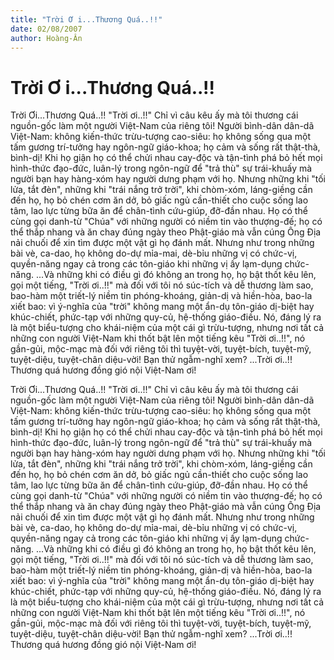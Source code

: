 ```yaml
---
title: "Trời Ơ i...Thương Quá..!!"
date: 02/08/2007
author: Hoàng-Ân
---
```


# Trời Ơ i...Thương Quá..!!

Trời Ơi...Thương Quá..!!
     "Trời ơi..!!"  Chỉ vì câu kêu ấy mà tôi thương cái nguồn-gốc làm một người Việt-Nam của riêng tôi!  Người bình-dân dân-dã Việt-Nam: không kiến-thức trừu-tượng cao-siêu: họ không sống qua một tấm gương trí-tưởng hay ngôn-ngữ giáo-khoa; họ cảm và sống rất thật-thà, bình-dị!  Khi họ giận họ có thể chửi nhau cay-độc và tận-tình phá bỏ hết mọi hình-thức đạo-đức, luân-lý trong ngôn-ngữ để "trả thù" sự trái-khuấy mà người bạn hay hàng-xóm hay người dưng phạm với họ.  Nhưng những khi "tối lửa, tắt đèn", những khi "trái nắng trở trời", khi chòm-xóm, láng-giềng cần đến họ, họ bỏ chén cơm ăn dở, bỏ giấc ngủ cần-thiết cho cuộc sống lao tâm, lao lực từng bữa ăn để chân-tình cứu-giúp, đỡ-đần nhau.
     Họ có thể cùng gọi danh-từ "Chúa" với những người có niềm tin vào thượng-đế; họ có thể thắp nhang và ăn chay đúng ngày theo Phật-giáo mà vẫn cúng Ông Địa nải chuối để xin tìm được một vật gì họ đánh mất.  Nhưng như trong những bài vè, ca-dao, họ không do-dự mỉa-mai, dè-bỉu những vị có chức-vị, quyền-năng ngay cả trong các tôn-giáo khi những vị ấy lạm-dụng chức-năng.
     ...Và những khi có điều gì đó không an trong họ, họ bật thốt kêu lên, gọi một tiếng, "Trời ơi..!!" mà đối với tôi nó súc-tích và dễ thương làm sao, bao-hàm một triết-lý niềm tin phóng-khoáng, giản-dị và hiền-hòa, bao-la xiết bao: vì ý-nghĩa của "trời" không mang một ẩn-dụ tôn-giáo dị-biệt hay khúc-chiết, phức-tạp với những quy-củ, hệ-thống giáo-điều.  Nó, đáng lý ra là một biểu-tượng cho khái-niệm của một cái gì trừu-tượng, nhưng nơi tất cả những con người Việt-Nam khi thốt bật lên một tiếng kêu "Trời ơi..!!", nó gần-gủi, mộc-mạc mà đối với riêng tôi thì tuyệt-vời, tuyệt-bích, tuyệt-mỹ, tuyệt-diệu, tuyệt-chân diệu-vời!  Bạn thử ngẫm-nghĩ xem?
    ...Trời ơi..!! Thương quá hương đồng gió nội Việt-Nam ơi!

Trời Ơi...Thương Quá..!!
     "Trời ơi..!!"  Chỉ vì câu kêu ấy mà tôi thương cái nguồn-gốc làm một người Việt-Nam của riêng tôi!  Người bình-dân dân-dã Việt-Nam: không kiến-thức trừu-tượng cao-siêu: họ không sống qua một tấm gương trí-tưởng hay ngôn-ngữ giáo-khoa; họ cảm và sống rất thật-thà, bình-dị!  Khi họ giận họ có thể chửi nhau cay-độc và tận-tình phá bỏ hết mọi hình-thức đạo-đức, luân-lý trong ngôn-ngữ để "trả thù" sự trái-khuấy mà người bạn hay hàng-xóm hay người dưng phạm với họ.  Nhưng những khi "tối lửa, tắt đèn", những khi "trái nắng trở trời", khi chòm-xóm, láng-giềng cần đến họ, họ bỏ chén cơm ăn dở, bỏ giấc ngủ cần-thiết cho cuộc sống lao tâm, lao lực từng bữa ăn để chân-tình cứu-giúp, đỡ-đần nhau.
     Họ có thể cùng gọi danh-từ "Chúa" với những người có niềm tin vào thượng-đế; họ có thể thắp nhang và ăn chay đúng ngày theo Phật-giáo mà vẫn cúng Ông Địa nải chuối để xin tìm được một vật gì họ đánh mất.  Nhưng như trong những bài vè, ca-dao, họ không do-dự mỉa-mai, dè-bỉu những vị có chức-vị, quyền-năng ngay cả trong các tôn-giáo khi những vị ấy lạm-dụng chức-năng.
     ...Và những khi có điều gì đó không an trong họ, họ bật thốt kêu lên, gọi một tiếng, "Trời ơi..!!" mà đối với tôi nó súc-tích và dễ thương làm sao, bao-hàm một triết-lý niềm tin phóng-khoáng, giản-dị và hiền-hòa, bao-la xiết bao: vì ý-nghĩa của "trời" không mang một ẩn-dụ tôn-giáo dị-biệt hay khúc-chiết, phức-tạp với những quy-củ, hệ-thống giáo-điều.  Nó, đáng lý ra là một biểu-tượng cho khái-niệm của một cái gì trừu-tượng, nhưng nơi tất cả những con người Việt-Nam khi thốt bật lên một tiếng kêu "Trời ơi..!!", nó gần-gủi, mộc-mạc mà đối với riêng tôi thì tuyệt-vời, tuyệt-bích, tuyệt-mỹ, tuyệt-diệu, tuyệt-chân diệu-vời!  Bạn thử ngẫm-nghĩ xem?
    ...Trời ơi..!! Thương quá hương đồng gió nội Việt-Nam ơi!

